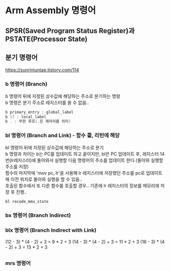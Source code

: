 # Arm Assembly 명령어

## SPSR(Saved Program Status Register)과 PSTATE(Processor State)



## 분기 명령어

https://sunrinjuntae.tistory.com/114

### b 명령어 (Branch)

b 명령어 뒤에 지정된 상수값에 해당하는 주소로 분기하는 명령  
b 명령은 분기 주소로 레지스터를 쓸 수 없음..  

```asm
b primary_entry : global_label  
b 1f : local_label  
b . : 무한 루프(.은 제자리를 의미)
```

### bl 명령어 (Branch and Link) - 함수 콜, 리턴에 해당

bl 명령어 뒤에 지정된 상수값에 해당하는 주소로 분기  
b 명령과 차이는 b는 PC를 업데이트 하고 끝이지만, bl은 PC 업데이트 후, 레지스터 14번(lr레지스터)에 돌아와서 실행할 다음 명령어의 주소를 업데이트 한다.(돌아와 실행할 주소를 저장)  
함수의 마지막에 'mov pc, lr'을 사용해 lr 레지스터에 저장했던 주소를 pc로 업데이트해 이전 위치로 돌아와 실행을 할 수 있음..  
호출된 함수에서 또 다른 함수를 호출할 경우.. 기존에 lr 레지스터의 정보를 메모리에 저장 후 진행..  
```asm
bl recode_mmu_state
```


### bx 명령어 (Branch Indirect)

### blx 명령어 (Branch Indirect with Link)

(12 - 3) * (4 - 2) + 3 = 9 * 2 + 3
(14 - 3) * (4 - 2) + 3 = 11 * 2 + 3
(16 - 3) * (4 - 2) + 3 = 13 * 2 + 3


## 

### mrs 명령어